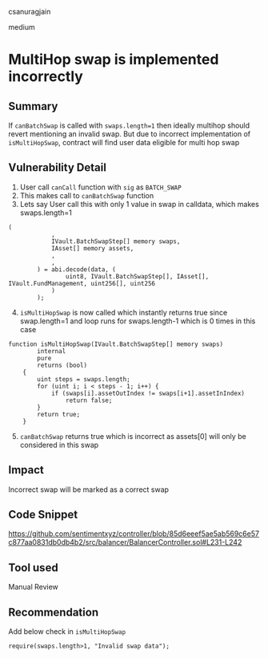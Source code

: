 csanuragjain

medium

# MultiHop swap is implemented incorrectly

## Summary
If `canBatchSwap` is called with `swaps.length=1` then ideally multihop should revert mentioning an invalid swap. But due to incorrect implementation of `isMultiHopSwap`, contract will find user data eligible for multi hop swap

## Vulnerability Detail
1. User call `canCall` function with `sig` as `BATCH_SWAP`
2. This makes call to `canBatchSwap` function
3. Lets say User call this with only 1 value in swap in calldata, which makes swaps.length=1

```solidity
(
            ,
            IVault.BatchSwapStep[] memory swaps,
            IAsset[] memory assets,
            ,
            ,
        ) = abi.decode(data, (
                uint8, IVault.BatchSwapStep[], IAsset[], IVault.FundManagement, uint256[], uint256
            )
        );
```

4. `isMultiHopSwap` is now called which instantly returns true since swap.length=1 and loop runs for swaps.length-1 which is 0 times in this case

```solidity
function isMultiHopSwap(IVault.BatchSwapStep[] memory swaps)
        internal
        pure
        returns (bool)
    {
        uint steps = swaps.length;
        for (uint i; i < steps - 1; i++) {
            if (swaps[i].assetOutIndex != swaps[i+1].assetInIndex)
                return false;
        }
        return true;
    }
```

5. `canBatchSwap` returns true which is incorrect as assets[0] will only be considered in this swap

## Impact
Incorrect swap will be marked as a correct swap

## Code Snippet
https://github.com/sentimentxyz/controller/blob/85d6eeef5ae5ab569c6e57c877aa0831db0db4b2/src/balancer/BalancerController.sol#L231-L242

## Tool used
Manual Review

## Recommendation
Add below check in `isMultiHopSwap`

```solidity
require(swaps.length>1, "Invalid swap data");
```